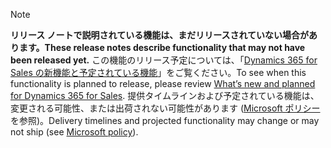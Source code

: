  > [!NOTE]
 >  <span data-ttu-id="30390-101">**リリース ノートで説明されている機能は、まだリリースされていない場合があります。**</span><span class="sxs-lookup"><span data-stu-id="30390-101">**These release notes describe functionality that may not have been released yet.**</span></span>
<span data-ttu-id="30390-102">この機能のリリース予定については、「[Dynamics 365 for Sales の新機能と予定されている機能](/business-applications-release-notes/April19/dynamics365-sales/planned-features)」をご覧ください。</span><span class="sxs-lookup"><span data-stu-id="30390-102">To see when this functionality is planned to release, please review [What’s new and planned for Dynamics 365 for Sales](/business-applications-release-notes/April19/dynamics365-sales/planned-features).</span></span> <span data-ttu-id="30390-103">提供タイムラインおよび予定されている機能は、変更される可能性、または出荷されない可能性があります ([Microsoft ポリシー](https://go.microsoft.com/fwlink/p/?linkid=2007332)を参照)。</span><span class="sxs-lookup"><span data-stu-id="30390-103">Delivery timelines and projected functionality may change or may not ship (see [Microsoft policy](https://go.microsoft.com/fwlink/p/?linkid=2007332)).</span></span> 
